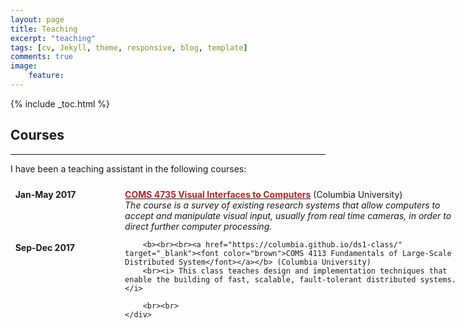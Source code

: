 ```yaml
---
layout: page
title: Teaching
excerpt: "teaching"
tags: [cv, Jekyll, theme, responsive, blog, template]
comments: true
image: 
    feature: 
---
```


{% include _toc.html %}

<style>
   #columns {
       width: 770px;
       overflow:auto;
   }

   #columns .column {
       padding: 1%;
   }

   #columns .date {
       float: left;
       width: 160px;
   }

   #columns .description {
       float: left;
       width: 540px;
   }

   #columns .languages {
       float: left;
       width: 100px;
   }

   #columns .level {
       float: left;
       width: 180px;
    }

</style>

## Courses
<hr>
I have been a teaching assistant in the following courses:

<div id="columns">
    <div class="date column">
        <br><b>        Jan-May 2017
        <br><br><br><br><br>Sep-Dec 2017
        <br><br>
        </b>
    </div>
    <div class="description column">
        <br><b><a href="http://www.cs.columbia.edu/~jrk/csw4735/public_html/info.html" target="_blank"><font color="brown">COMS 4735 Visual Interfaces to Computers</font></a></b> (Columbia University)
        <br><i> The course is a survey of existing research systems that allow computers to accept and manipulate visual input, usually from real time cameras, in order to direct further computer processing. </i>
        
        <b><br><br><a href="https://columbia.github.io/ds1-class/" target="_blank"><font color="brown">COMS 4113 Fundamentals of Large-Scale Distributed System</font></a></b> (Columbia University)
        <br><i> This class teaches design and implementation techniques that enable the building of fast, scalable, fault-tolerant distributed systems.  </i>

        <br><br>
    </div>
</div>

